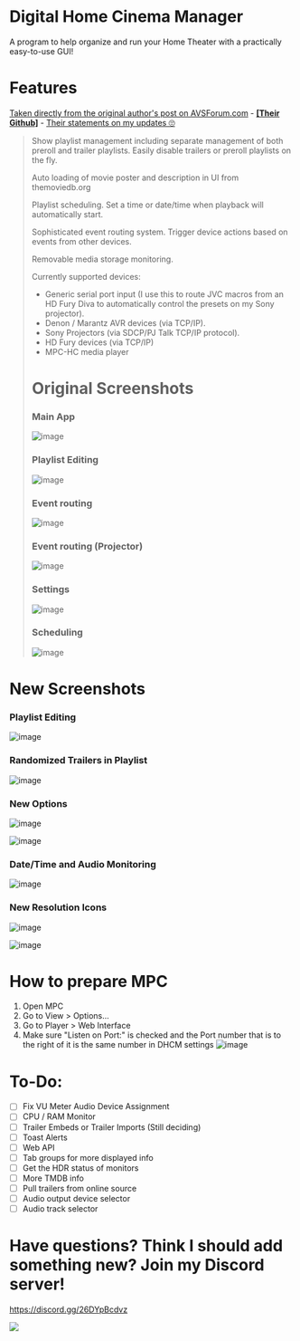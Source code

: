 # Digital Home Cinema Manager

A program to help organize and run your Home Theater with a practically easy-to-use GUI!

# Features

[Taken directly from the original author's post on AVSForum.com](https://www.avsforum.com/threads/new-htpc-backend-management-software.3129060/) - [**\[Their Github\]**](https://github.com/wmandra/DigitalHomeCinemaManager) - [Their statements on my updates 🙄](https://github.com/wmandra/DigitalHomeCinemaManager/pull/8)

> Show playlist management including separate management of both preroll and trailer playlists. Easily disable trailers or preroll playlists on the fly.
> 
> Auto loading of movie poster and description in UI from themoviedb.org
> 
> Playlist scheduling. Set a time or date/time when playback will automatically start.
> 
> Sophisticated event routing system. Trigger device actions based on events from other devices.
> 
> Removable media storage monitoring.
> 
> Currently supported devices:
> 
> *   Generic serial port input (I use this to route JVC macros from an HD Fury Diva to automatically control the presets on my Sony projector).
> *   Denon / Marantz AVR devices (via TCP/IP).
> *   Sony Projectors (via SDCP/PJ Talk TCP/IP protocol).
> *   HD Fury devices (via TCP/IP)
> *   MPC-HC media player
> 
> # Original Screenshots
> 
> ### Main App
> 
> ![image](https://user-images.githubusercontent.com/25405047/174333759-da86eecd-c4c7-46b5-aa59-5cfc930be677.png)
> 
> ### Playlist Editing
> 
> ![image](https://user-images.githubusercontent.com/25405047/174333801-3e4bea31-8405-4eef-82b1-e1d83e83f9bb.png)
> 
> ### Event routing
> 
> ![image](https://user-images.githubusercontent.com/25405047/174333823-2108795b-637d-422a-a628-14c68e44c7fc.png)
> 
> ### Event routing (Projector)
> 
> ![image](https://user-images.githubusercontent.com/25405047/174333859-070b46ce-47ad-4661-ab4f-00f123b78a23.png)
> 
> ### Settings
> 
> ![image](https://user-images.githubusercontent.com/25405047/174333927-ce9bfa43-aa7b-48cb-979e-5663ef9bd9db.png)
> 
> ### Scheduling
> 
> ![image](https://user-images.githubusercontent.com/25405047/174333945-c96ffd7e-add2-4e1e-af39-0ce22fddc848.png)

# New Screenshots

### Playlist Editing

![image](https://user-images.githubusercontent.com/25405047/176536668-1175fc79-779e-47ea-81e7-b711aeb98652.png)

### Randomized Trailers in Playlist

![image](https://user-images.githubusercontent.com/25405047/176536827-0857f7af-3ce9-4c71-b4e5-b74c0f541cfd.png)

### New Options

![image](https://user-images.githubusercontent.com/25405047/176536885-ad917f71-310f-4251-8ca0-92dc33db076e.png)

![image](https://user-images.githubusercontent.com/25405047/176536945-2f47406e-221c-4c82-b01e-33a300386ea7.png)

### Date/Time and Audio Monitoring

![image](https://user-images.githubusercontent.com/25405047/176537045-04637fc0-0708-4975-a5d6-778538843fbf.png)

### New Resolution Icons

![image](https://user-images.githubusercontent.com/25405047/176740945-19abaebd-e12a-47bd-b739-5859e2287d89.png)

![image](https://user-images.githubusercontent.com/25405047/176926691-e3490fc2-b400-4f79-a8eb-8825ccc14348.png)

# How to prepare MPC
1. Open MPC
2. Go to View > Options...
3. Go to Player > Web Interface
4. Make sure "Listen on Port:" is checked and the Port number that is to the right of it is the same number in DHCM settings
![image](https://github.com/AKASGaming/DigitalHomeCinemaManager/assets/25405047/d11d5d35-cdd6-4b66-88b7-032f7d8e2b81)

# To-Do:

*   [ ] Fix VU Meter Audio Device Assignment
*   [ ] CPU / RAM Monitor
*   [ ] Trailer Embeds or Trailer Imports (Still deciding)
*   [ ] Toast Alerts
*   [ ] Web API 
*   [ ] Tab groups for more displayed info 
*   [ ] Get the HDR status of monitors
*   [ ] More TMDB info
*   [ ] Pull trailers from online source
*   [ ] Audio output device selector 
*   [ ] Audio track selector 

# Have questions? Think I should add something new? Join my Discord server!

https://discord.gg/26DYpBcdvz

![](https://discordapp.com/api/guilds/991091714330599556/widget.png?style=banner4)
